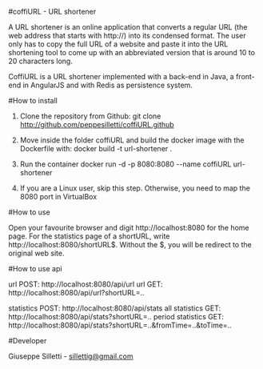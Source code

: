 #coffiURL - URL shortener

A URL shortener is an online application that converts a regular URL (the web address that starts with http://) into its condensed format. The user only has to copy the full URL of a website and paste it into the URL shortening tool to come up with an abbreviated version that is around 10 to 20 characters long.

CoffiURL is a URL shortener implemented with a back-end in Java, a front-end in AngularJS and with Redis as persistence system.

#How to install

1. Clone the repository from Github:
    git clone http://github.com/peppesilletti/coffiURL.github

2. Move inside the folder coffiURL and build the docker image with the Dockerfile with:
    docker build -t url-shortener .

3. Run the container
    docker run -d -p 8080:8080 --name coffiURL url-shortener

4. If you are a Linux user, skip this step. Otherwise, you need         to map the 8080 port in VirtualBox

#How to use

Open your favourite browser and digit http://localhost:8080 for the home page. 
For the statistics page of a shortURL, write http://localhost:8080/shortURL$. Without the $, you will be redirect to the original web site.

#How to use api

url POST: http://localhost:8080/api/url
url GET: http://localhost:8080/api/url?shortURL=..

statistics POST: http://localhost:8080/api/stats
all statistics GET: http://localhost:8080/api/stats?shortURL=..
period statistics GET: http://localhost:8080/api/stats?shortURL=..&fromTime=..&toTime=..

#Developer

Giuseppe Silletti - <sillettig@gmail.com>


